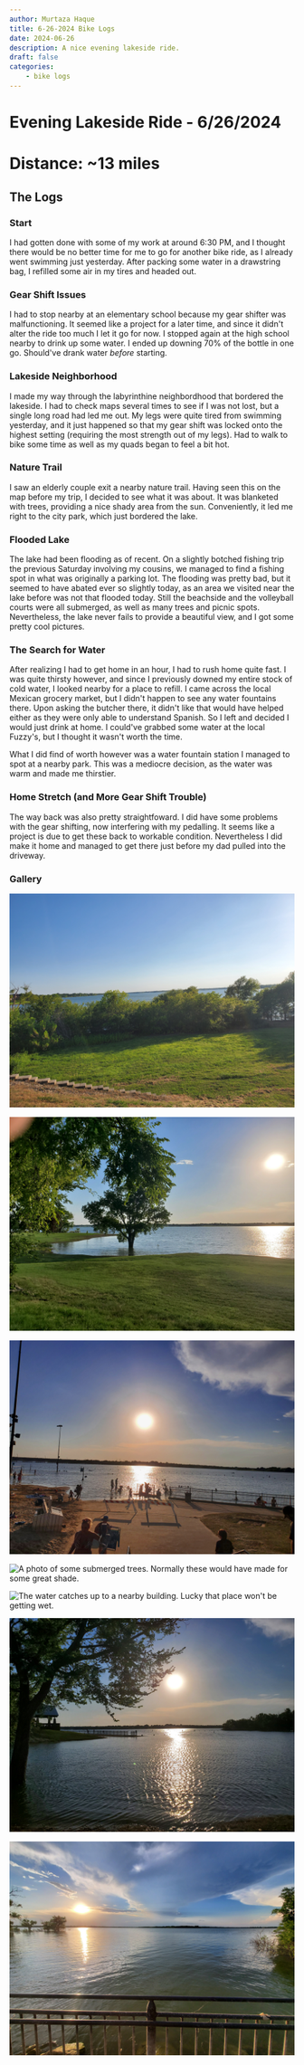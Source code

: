 ```yaml
---
author: Murtaza Haque
title: 6-26-2024 Bike Logs
date: 2024-06-26
description: A nice evening lakeside ride.
draft: false
categories: 
    - bike logs
---
```


# Evening Lakeside Ride - 6/26/2024 
# **Distance: ~13 miles**

## The Logs

### Start
I had gotten done with some of my work at around 6:30 PM, and I thought there would be no better time for me to go for another bike ride, as I already went swimming just yesterday. After packing some water in a drawstring bag, I refilled some air in my tires and headed out.

### Gear Shift Issues
I had to stop nearby at an elementary school because my gear shifter was malfunctioning. It seemed like a project for a later time, and since it didn't alter the ride too much I let it go for now. I stopped again at the high school nearby to drink up some water. I ended up downing 70% of the bottle in one go. Should've drank water *before* starting.

### Lakeside Neighborhood
I made my way through the labyrinthine neighbordhood that bordered the lakeside. I had to check maps several times to see if I was not lost, but a single long road had led me out. My legs were quite tired from swimming yesterday, and it just happened so that my gear shift was locked onto the highest setting (requiring the most strength out of my legs). Had to walk to bike some time as well as my quads began to feel a bit hot. 

### Nature Trail
I saw an elderly couple exit a nearby nature trail. Having seen this on the map before my trip, I decided to see what it was about. It was blanketed with trees, providing a nice shady area from the sun. Conveniently, it led me right to the city park, which just bordered the lake. 

### Flooded Lake
The lake had been flooding as of recent. On a slightly botched fishing trip the previous Saturday involving my cousins, we managed to find a fishing spot in what was originally a parking lot. The flooding was pretty bad, but it seemed to have abated ever so slightly today, as an area we visited near the lake before was not that flooded today. Still the beachside and the volleyball courts were all submerged, as well as many trees and picnic spots. Nevertheless, the lake never fails to provide a beautiful view, and I got some pretty cool pictures.

### The Search for Water
After realizing I had to get home in an hour, I had to rush home quite fast. I was quite thirsty however, and since I previously downed my entire stock of cold water, I looked nearby for a place to refill. I came across the local Mexican grocery market, but I didn't happen to see any water fountains there. Upon asking the butcher there, it didn't like that would have helped either as they were only able to understand Spanish. So I left and decided I would just drink at home. I could've grabbed some water at the local Fuzzy's, but I thought it wasn't worth the time.

What I did find of worth however was a water fountain station I managed to spot at a nearby park. This was a mediocre decision, as the water was warm and made me thirstier. 

### Home Stretch (and More Gear Shift Trouble)
The way back was also pretty straightfoward. I did have some problems with the gear shifting, now interfering with my pedalling. It seems like a project is due to get these back to workable condition. Nevertheless I did make it home and managed to get there just before my dad pulled into the driveway.

### Gallery

![A picture I took from inside the neighborhood.](NeighborhoodLakeview.jpg)

![A view of the overflowing lake. That tree is knee-deep. Could trees have knees?](OverflowingLake.jpg)

![Photo of the beach without the beach, and the volleyball courts. Volleyball in the water *does* sound fun!](SubmergedBeach.jpg)

![A photo of some submerged trees. Normally these would have made for some great shade.](SubmergedTrees.jpg)

![The water catches up to a nearby building. Lucky that place won't be getting wet.](CloseWaters.jpg)

![A nice, bankside view of the flooded lake. The sun is soon to set.](BanksideView.jpg)

![A final view of the lake from the sidewalk, as well as some more submerged trees. The water touches the sidewalk!](SidewalkLakeview.jpg)